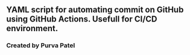 ## YAML script for automating commit on GitHub using GitHub Actions. Usefull for CI/CD environment.

### Created by **Purva Patel**
